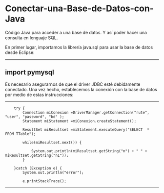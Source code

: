 # Conectar-una-Base-de-Datos-con-Java

Código Java para acceder a una base de datos. Y así poder hacer una consulta en lenguaje SQL.

En primer lugar, importamos la librería java.sql para usar la base de datos desde Eclipse:

------
import pymysql
------

Es necesario asegurarnos de que el driver JDBC esté debidamente conectado. 
Una vez hecho, establecemos la conexión con la base de datos por medio de estas instrucciones:


-------

		try {
			Connection miConexion =DriverManager.getConnection("rute", "user", "password", "bd" );
			Statement miStatement =miConexion.createStatement();
			
			ResultSet miResultset =miStatement.executeQuery("SELECT  * FROM TTable");
			
			while(miResultset.next()) {
				
				System.out.println(miResultset.getString("n") + " " + miResultset.getString("n1"));
			}
			
		}catch (Exception e) {	
			System.out.println("error");
			
			e.printStackTrace();
      
--------
